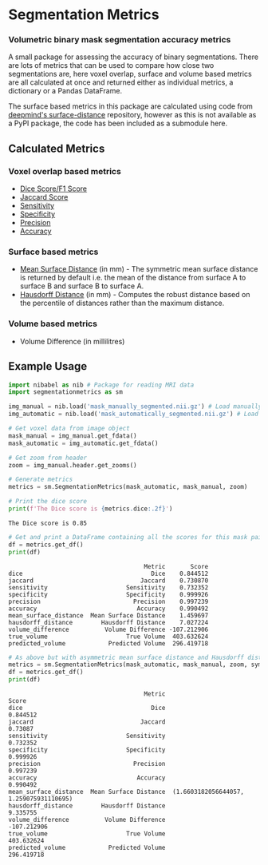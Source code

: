 # Segmentation Metrics
### Volumetric binary mask segmentation accuracy metrics

A small package for assessing the accuracy of binary segmentations. There are lots of metrics that can be used to compare how close two segmentations are, here voxel overlap, surface and volume based metrics are all calculated at once and returned either as individual metrics, a dictionary or a Pandas DataFrame.

The surface based metrics in this package are calculated using code from [deepmind's surface-distance](https://github.com/deepmind/surface-distance) repository, however as this is not available as a PyPI package, the code has been included as a submodule here.

## Calculated Metrics
### Voxel overlap based metrics
* [Dice Score/F1 Score](https://en.wikipedia.org/wiki/S%C3%B8rensen%E2%80%93Dice_coefficient)
* [Jaccard Score](https://en.wikipedia.org/wiki/Jaccard_index)
* [Sensitivity](https://en.wikipedia.org/wiki/Sensitivity_and_specificity)
* [Specificity](https://en.wikipedia.org/wiki/Sensitivity_and_specificity)
* [Precision](https://en.wikipedia.org/wiki/Precision_and_recall)
* [Accuracy](https://en.wikipedia.org/wiki/Accuracy_and_precision#In_binary_classification)

### Surface based metrics
* [Mean Surface Distance](https://www.creatis.insa-lyon.fr/Challenge/CETUS/evaluation.html#:~:text=Mean%20surface%20distance%3A%20the%20mean,computed%20in%20a%20similar%20way.) (in mm) - The symmetric mean surface distance is returned by default i.e. the mean of the distance from surface A to surface B and surface B to surface A.
* [Hausdorff Distance](https://en.wikipedia.org/wiki/Hausdorff_distance) (in mm) - Computes the robust distance based on the percentile of distances rather than the maximum distance.

### Volume based metrics
* Volume Difference (in millilitres)

## Example Usage
```python
import nibabel as nib # Package for reading MRI data
import segmentationmetrics as sm

img_manual = nib.load('mask_manually_segmented.nii.gz') # Load manually generated ground truth mask
img_automatic = nib.load('mask_automatically_segmented.nii.gz') # Load automatically generated mask

# Get voxel data from image object
mask_manual = img_manual.get_fdata()
mask_automatic = img_automatic.get_fdata()

# Get zoom from header
zoom = img_manual.header.get_zooms()

# Generate metrics
metrics = sm.SegmentationMetrics(mask_automatic, mask_manual, zoom)

# Print the dice score
print(f'The Dice score is {metrics.dice:.2f}')
```
`The Dice score is 0.85`
```python
# Get and print a DataFrame containing all the scores for this mask pair
df = metrics.get_df()
print(df)
```
```
                                      Metric       Score
dice                                    Dice    0.844512
jaccard                              Jaccard    0.730870
sensitivity                      Sensitivity    0.732352
specificity                      Specificity    0.999926
precision                          Precision    0.997239
accuracy                            Accuracy    0.990492
mean_surface_distance  Mean Surface Distance    1.459697
hausdorff_distance        Hausdorff Distance    7.027224
volume_difference          Volume Difference -107.212906
true_volume                      True Volume  403.632624
predicted_volume            Predicted Volume  296.419718
```
```python
# As above but with asymmetric mean surface distance and Hausdorff distance defined by the 99th percentil rather than the 95th percentile.
metrics = sm.SegmentationMetrics(mask_automatic, mask_manual, zoom, symmetric=False, percentile=99)
df = metrics.get_df()
print(df)
```
```
                                      Metric                                    Score
dice                                    Dice                                 0.844512
jaccard                              Jaccard                                  0.73087
sensitivity                      Sensitivity                                 0.732352
specificity                      Specificity                                 0.999926
precision                          Precision                                 0.997239
accuracy                            Accuracy                                 0.990492
mean_surface_distance  Mean Surface Distance  (1.6603182056644057, 1.259075931110695)
hausdorff_distance        Hausdorff Distance                                 9.335755
volume_difference          Volume Difference                              -107.212906
true_volume                      True Volume                               403.632624
predicted_volume            Predicted Volume                               296.419718
```